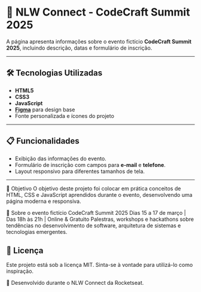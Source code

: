 # 🚀 NLW Connect - CodeCraft Summit 2025

A página apresenta informações sobre o evento fictício **CodeCraft Summit 2025**, incluindo descrição, datas e formulário de inscrição.

---

## 🛠 Tecnologias Utilizadas

- **HTML5**
- **CSS3**
- **JavaScript**
- **[Figma](https://figma.com/)** para design base
- Fonte personalizada e ícones do projeto

---

## 📋 Funcionalidades

- Exibição das informações do evento.
- Formulário de inscrição com campos para **e-mail** e **telefone**.
- Layout responsivo para diferentes tamanhos de tela.

---

🎯 Objetivo
O objetivo deste projeto foi colocar em prática conceitos de HTML, CSS e JavaScript aprendidos durante o evento, desenvolvendo uma página moderna e responsiva.

📅 Sobre o evento fictício
CodeCraft Summit 2025
Dias 15 a 17 de março | Das 18h às 21h | Online & Gratuito
Palestras, workshops e hackathons sobre tendências no desenvolvimento de software, arquitetura de sistemas e tecnologias emergentes.

## 📄 Licença
Este projeto está sob a licença MIT. Sinta-se à vontade para utilizá-lo como inspiração.

💜 Desenvolvido durante o NLW Connect da Rocketseat.
